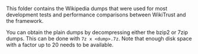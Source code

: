 This folder contains the Wikipedia dumps that were used for most development tests and performance comparisons between WikiTrust and the framework.


You can obtain the plain dumps by decompressing either the bzip2 or 7zip dumps. This can be done with ``7z x <dump>.7z``. Note that enough disk space with a factor up to 20 needs to be available.
